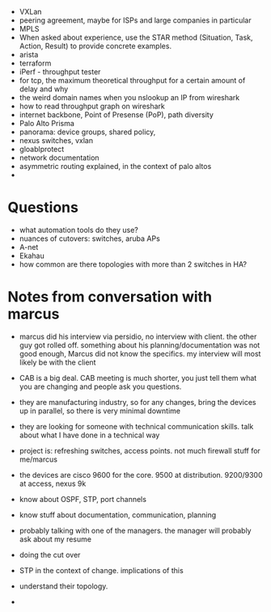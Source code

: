 - VXLan
- peering agreement, maybe for ISPs and large companies in particular
- MPLS
- When asked about experience, use the STAR method (Situation, Task, Action, Result) to provide concrete examples.
- arista
- terraform
- iPerf - throughput tester
- for tcp, the maximum theoretical throughput for a certain amount of delay and why
- the weird domain names when you nslookup an IP from wireshark
- how to read throughput graph on wireshark
- internet backbone, Point of Presense (PoP), path diversity
- Palo Alto Prisma
- panorama: device groups, shared policy, 
- nexus switches, vxlan
- gloablprotect 
- network documentation
- asymmetric routing explained, in the context of palo altos
- 


# Questions
- what automation tools do they use?
- nuances of cutovers: switches, aruba APs
- A-net
- Ekahau
- how common are there topologies with more than 2 switches in HA?


# Notes from conversation with marcus
- marcus did his interview via persidio, no interview with client. the other guy got rolled off. something about his planning/documentation was not good enough, Marcus did not know the specifics. my interview will most likely be with the client
- CAB is a big deal. CAB meeting is much shorter, you just tell them what you are changing and people ask you questions. 
- they are manufacturing industry, so for any changes, bring the devices up in parallel, so there is very minimal downtime
- they are looking for someone with technical communication skills. talk about what I have done in a technical way
- project is: refreshing switches, access points. not much firewall stuff for me/marcus
- the devices are cisco 9600 for the core. 9500 at distribution. 9200/9300 at access, nexus 9k
- know about OSPF, STP, port channels
- know stuff about documentation, communication, planning
- probably talking with one of the managers. the manager will probably ask about my resume


- doing the cut over
- STP in the context of change. implications of this
- understand their topology.
- 
